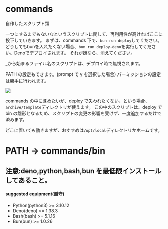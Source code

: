 # commands

自作したスクリプト類

一つにするまでもないなというスクリプトに関して、再利用性が高ければここに投下していきます。
まずは、commands 下で、`bun run deploy`してください。
どうしてもbunを入れたくない場合、`bun run deploy-deno`を実行してください。Denoでデプロイされます。
それが嫌なら、消えてください。

\_から始まるファイル名のスクリプトは、デプロイ時で無視されます。

PATH の設定もできます。(prompt で y を選択した場合)
パーミッションの設定は勝手に行われます。

![](https://raw.buntin.xyz/tools/data/RESULT.png)

commands の中に含めたいが、deploy で失われたくない、という場合、`archive/template`ディレクトリが使えます。
この中のスクリプトは、deploy で bin の雛形となるため、スクリプトの変更の影響を受けず、一度追加するだけで済みます。

どこに置いても動きますが、おすすめは`/opt/local`ディレクトリかホームです。

# PATH -> commands/bin

## 注意:deno,python,bash,bun を最低限インストールしてあること。

#### suggested equipment(厳守)

- Python(python3) >= 3.10.12
- Deno(deno) >= 1.38.3
- Bash(bash) >= 5.1.16
- Bun(bun) >= 1.0.26
